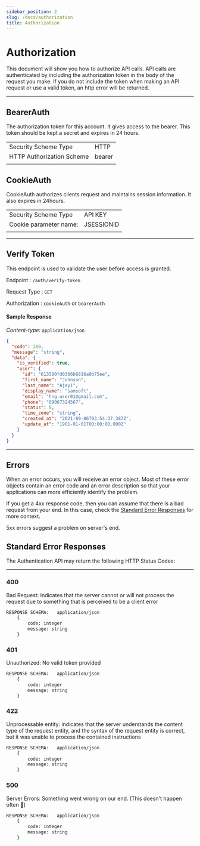 ```yaml
---
sidebar_position: 2
slug: /docs/authorization
title: Authorization
---
```


# Authorization

This document will show you how to authorize API calls.
API calls are authenticated by including the authorization token in the body of the request you make. If you do not include the token when making an API request or use a valid token, an http error will be returned.

---

## BearerAuth

The authorization token for this account. It gives access to the bearer. This token should be kept a secret and expires in 24 hours.

|                           |        |
| ------------------------- | ------ |
| Security Scheme Type      | HTTP   |
| HTTP Authorization Scheme | bearer |
|                           |        |

## CookieAuth

CookieAuth authorizes clients request and maintains session information. It also expires in 24hours.

|                        |            |
| ---------------------- | ---------- |
| Security Scheme Type   | API KEY    |
| Cookie parameter name: | JSESSIONID |
|                        |            |

---

## Verify Token

This endpoint is used to validate the user before access is granted.

Endpoint : `/auth/verify-token`

Request Type : `GET`

Authorization : `cookieAuth` or `bearerAuth`

#### Sample Response

_Content-type:_ `application/json`

```json
{
  "code": 200,
  "message": "string",
  "data": {
    "is_verified": true,
    "user": {
      "id": "613590fd0366b6816a0b75ee",
      "first_name": "Johnson",
      "last_name": "Ajayi",
      "display_name": "samsoft",
      "email": "hng.user01@gmail.com",
      "phone": "09067324567",
      "status": 0,
      "time_zone": "string",
      "created_at": "2021-09-06T03:54:37.387Z",
      "update_at": "1901-01-01T00:00:00.000Z"
    }
  }
}
```

---

## Errors

When an error occurs, you will receive an error object. Most of these error objects contain an error code and an error description so that your applications can more efficiently identify the problem.

If you get a 4xx response code, then you can assume that there is a bad request from your end. In this case,
check the [Standard Error Responses](#standard-error-responses) for more context.

5xx errors suggest a problem on server's end.

## Standard Error Responses

The Authentication API may return the following HTTP Status Codes:

---

### 400

Bad Request: Indicates that the server cannot or will not process the request due to something that is perceived to be a client error

```bash
RESPONSE SCHEMA:   application/json
    {
        code: integer
        message: string
    }

```

### 401

Unauthorized: No valid token provided

```bash
RESPONSE SCHEMA:   application/json
    {
        code: integer
        message: string
    }

```

### 422

Unprocessable entity: indicates that the server understands the content type of the request entity, and the syntax of the request entity is correct, but it was unable to process the contained instructions

```bash
RESPONSE SCHEMA:   application/json
    {
        code: integer
        message: string
    }

```

### 500

Server Errors: Something went wrong on our end.
(This doesn't happen often 🌚)

```bash
RESPONSE SCHEMA:   application/json
    {
        code: integer
        message: string
    }

```
